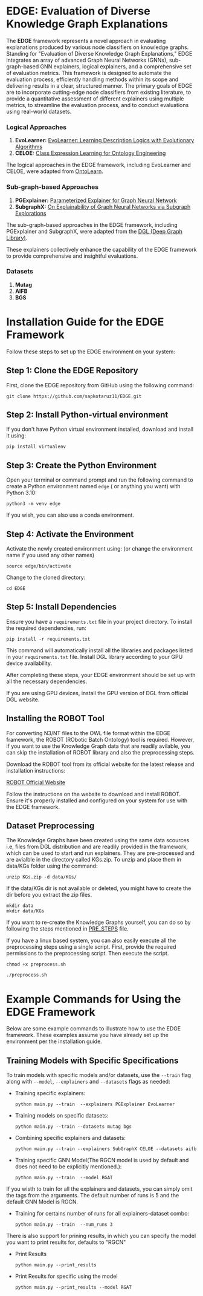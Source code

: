 # EDGE: Evaluation of Diverse Knowledge Graph Explanations

The **EDGE** framework represents a novel approach in evaluating explanations produced by various node classifiers on knowledge graphs. Standing for "Evaluation of Diverse Knowledge Graph Explanations," EDGE integrates an array of advanced Graph Neural Networks (GNNs), sub-graph-based GNN explainers, logical explainers, and a comprehensive set of evaluation metrics. This framework is designed to automate the evaluation process, efficiently handling methods within its scope and delivering results in a clear, structured manner. The primary goals of EDGE are to incorporate cutting-edge node classifiers from existing literature, to provide a quantitative assessment of different explainers using multiple metrics, to streamline the evaluation process, and to conduct evaluations using real-world datasets.


### Logical Approaches
1. **EvoLearner:** [EvoLearner: Learning Description Logics with Evolutionary Algorithms](https://arxiv.org/abs/2111.04879)
2. **CELOE:**  [Class Expression Learning for Ontology Engineering](https://www.sciencedirect.com/science/article/pii/S1570826811000023)

The logical approaches in the EDGE framework, including EvoLearner and CELOE, were adapted from [OntoLearn](https://github.com/dice-group/Ontolearn).


### Sub-graph-based Approaches
1. **PGExplainer:**  [Parameterized Explainer for Graph Neural Network](https://arxiv.org/abs/2011.04573)
2. **SubgraphX:**  [On Explainability of Graph Neural Networks via Subgraph Explorations](https://arxiv.org/abs/2102.05152)

The sub-graph-based approaches in the EDGE framework, including PGExplainer and SubgraphX, were adapted from the [DGL (Deep Graph Library)](https://docs.dgl.ai/en/1.1.x/api/python/nn-pytorch.html).

These explainers collectively enhance the capability of the EDGE framework to provide comprehensive and insightful evaluations.


### Datasets
1. **Mutag**
2. **AIFB**
3. **BGS**


# Installation Guide for the EDGE Framework

Follow these steps to set up the EDGE environment on your system:

## Step 1: Clone the EDGE Repository

First, clone the EDGE repository from GitHub using the following command:

```shell
git clone https://github.com/sapkotaruz11/EDGE.git
```

## Step 2: Install Python-virtual environment

If you don't have Python virtual environment installed, download and install it using:
```shell
pip install virtualenv
```


## Step 3: Create the Python Environment

Open your terminal or command prompt and run the following command to create a Python environment named `edge` ( or anything you want) with Python 3.10:

```shell
python3 -m venv edge
```
If you wish, you can also use a conda environment.

## Step 4: Activate the Environment

Activate the newly created environment using: (or change the environment name if you used any other names)

```shell
source edge/bin/activate
```
Change to the cloned directory:

```shell
cd EDGE
```

## Step 5: Install Dependencies

Ensure you have a `requirements.txt` file in your project directory. To install the required dependencies, run:

```shell
pip install -r requirements.txt
```

This command will automatically install all the libraries and packages listed in your `requirements.txt` file. Install DGL library according to your GPU device availability.

After completing these steps, your EDGE environment should be set up with all the necessary dependencies.

If you are using GPU devices, install the GPU version of DGL from official DGL website.

## Installing the ROBOT Tool

For converting N3/NT files to the OWL file format within the EDGE framework, the ROBOT (RObotic Batch Ontology) tool is required. However, if you want to use the Knowledge Graph data that are readily avilable, you can skip the installation of ROBOT library and also the preprocessing steps.

Download the ROBOT tool from its official website for the latest release and installation instructions:

[ROBOT Official Website](http://robot.obolibrary.org/)

Follow the instructions on the website to download and install ROBOT. Ensure it's properly installed and configured on your system for use with the EDGE framework.


## Dataset Preprocessing
The Knowledge Graphs have been created using the same data scources i.e, files from DGL distribution and are readily provided in the framework, which can be used to start  and run explainers. They are pre-processed and are avialble in the directory called KGs.zip. To unzip and place them in data/KGs folder using the command:
```shell
unzip KGs.zip -d data/KGs/ 
```
If the data/KGs dir is not available or deleted, you might have to create the dir before you extract the zip files.

```shell
mkdir data
mkdir data/KGs
```

If you want to re-create the Knowledge Graphs yourself, you can do so by following the steps mentioned in [PRE_STEPS](preprocessing_steps.md) file.

If you have a linux based system, you can also easily execute all the preprocessing steps using a single script. First, provide the required permissions to the preprocessing script. Then execute the script.
```shell
chmod +x preprocess.sh
```

```shell
./preprocess.sh
```

# Example Commands for Using the EDGE Framework

Below are some example commands to illustrate how to use the EDGE framework. These examples assume you have already set up the environment per the installation guide.



## Training Models with Specific Specifications
To train models with specific models and/or datasets, use the `--train` flag along with `--model`, `--explainers`  and `--datasets` flags as needed:

- Training specific explainers:
  ```shell
  python main.py --train  --explainers PGExplainer EvoLearner 
  ```

- Training models on specific datasets:
  ```shell
  python main.py --train --datasets mutag bgs
  ```

- Combining specific explainers and datasets:
  ```shell
  python main.py --train --explainers SubGraphX CELOE --datasets aifb
  ```
- Training specific GNN Model(The RGCN model is used by default and does not need to be explicitly mentioned.):
  ```shell
  python main.py --train  --model RGAT 
  ```


If you wisth to train for all the explainers and datasets, you can simply omit the tags from the arguments. The default number of runs is 5 and the default GNN Model is RGCN.

- Training for certains number of runs for all explainers-dataset combo:
  ```shell
  python main.py --train  --num_runs 3 
  ```
There is also support for prining results, in which you can specify the model you want to print results for, defaults to "RGCN"

- Print Results
  ```shell
  python main.py --print_results
  ```

- Print Results for specific using the model 
  ```shell
  python main.py --print_results --model RGAT
  ```

